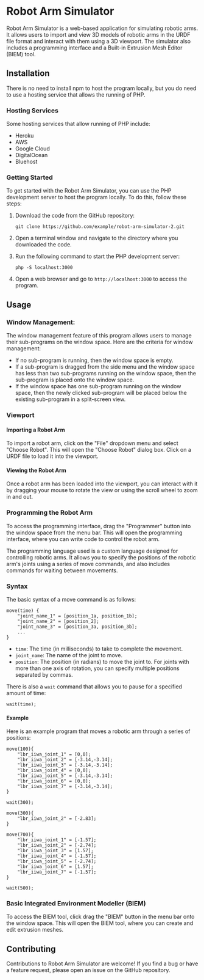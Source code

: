 # Robot Arm Simulator

Robot Arm Simulator is a web-based application for simulating robotic arms. It allows users to import and view 3D models of robotic arms in the URDF file format and interact with them using a 3D viewport. The simulator also includes a programming interface and a Built-in Extrusion Mesh Editor (BIEM) tool.

## Installation

There is no need to install npm to host the program locally, but you do need to use a hosting service that allows the running of PHP. 

### Hosting Services

Some hosting services that allow running of PHP include:

- Heroku
- AWS
- Google Cloud
- DigitalOcean
- Bluehost

### Getting Started

To get started with the Robot Arm Simulator, you can use the PHP development server to host the program locally. To do this, follow these steps:

1. Download the code from the GitHub repository:

   ```
   git clone https://github.com/example/robot-arm-simulator-2.git
   ```

2. Open a terminal window and navigate to the directory where you downloaded the code.
3. Run the following command to start the PHP development server:

   ```
   php -S localhost:3000
   ```

4. Open a web browser and go to `http://localhost:3000` to access the program.

## Usage

### Window Management:

The window management feature of this program allows users to manage their sub-programs on the window space. Here are the criteria for window management:

- If no sub-program is running, then the window space is empty.
- If a sub-program is dragged from the side menu and the window space has less than two sub-programs running on the window space, then the sub-program is placed onto the window space.
- If the window space has one sub-program running on the window space, then the newly clicked sub-program will be placed below the existing sub-program in a split-screen view.

### Viewport

#### Importing a Robot Arm

To import a robot arm, click on the "File" dropdown menu and select "Choose Robot". This will open the "Choose Robot" dialog box. Click on a URDF file to load it into the viewport.

#### Viewing the Robot Arm

Once a robot arm has been loaded into the viewport, you can interact with it by dragging your mouse to rotate the view or using the scroll wheel to zoom in and out.

### Programming the Robot Arm

To access the programming interface, drag the "Programmer" button into the window space from the menu bar. This will open the programming interface, where you can write code to control the robot arm.

The programming language used is a custom language designed for controlling robotic arms. It allows you to specify the positions of the robotic arm's joints using a series of move commands, and also includes commands for waiting between movements.

### Syntax

The basic syntax of a move command is as follows:

```
move(time) {
    "joint_name_1" = [position_1a, position_1b];
    "joint_name_2" = [position_2];
    "joint_name_3" = [position_3a, position_3b];
    ...
}
```

- `time`: The time (in milliseconds) to take to complete the movement.
- `joint_name`: The name of the joint to move.
- `position`: The position (in radians) to move the joint to. For joints with more than one axis of rotation, you can specify multiple positions separated by commas.

There is also a `wait` command that allows you to pause for a specified amount of time:

```
wait(time);
```

#### Example

Here is an example program that moves a robotic arm through a series of positions:

```
move(100){
    "lbr_iiwa_joint_1" = [0,0];
    "lbr_iiwa_joint_2" = [-3.14,-3.14];
    "lbr_iiwa_joint_3" = [-3.14,-3.14];
    "lbr_iiwa_joint_4" = [0,0];
    "lbr_iiwa_joint_5" = [-3.14,-3.14];
    "lbr_iiwa_joint_6" = [0,0];
    "lbr_iiwa_joint_7" = [-3.14,-3.14];
}

wait(300);

move(300){
    "lbr_iiwa_joint_2" = [-2.83];
}

move(700){
    "lbr_iiwa_joint_1" = [-1.57];
    "lbr_iiwa_joint_2" = [-2.74];
    "lbr_iiwa_joint_3" = [1.57];
    "lbr_iiwa_joint_4" = [-1.57];
    "lbr_iiwa_joint_5" = [-2.74];
    "lbr_iiwa_joint_6" = [1.57];
    "lbr_iiwa_joint_7" = [-1.57];
}

wait(500);

```

### Basic Integrated Environment Modeller (BIEM)

To access the BIEM tool, click drag the "BIEM" button in the menu bar onto the window space. This will open the BIEM tool, where you can create and edit extrusion meshes.

## Contributing

Contributions to Robot Arm Simulator are welcome! If you find a bug or have a feature request, please open an issue on the GitHub repository.